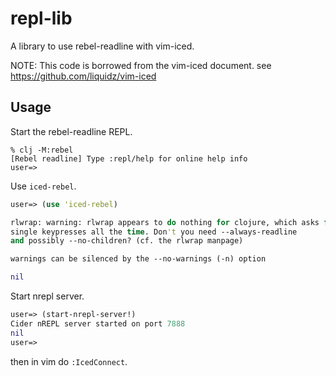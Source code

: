 # repl-lib

A library to use rebel-readline with vim-iced.

NOTE: This code is borrowed from the vim-iced document.
see https://github.com/liquidz/vim-iced

## Usage

Start the rebel-readline REPL.

```shell
% clj -M:rebel
[Rebel readline] Type :repl/help for online help info
user=>
```

Use `iced-rebel`.

```clojure
user=> (use 'iced-rebel)

rlwrap: warning: rlwrap appears to do nothing for clojure, which asks for
single keypresses all the time. Don't you need --always-readline
and possibly --no-children? (cf. the rlwrap manpage)

warnings can be silenced by the --no-warnings (-n) option

nil
```

Start nrepl server.

```clojure
user=> (start-nrepl-server!)
Cider nREPL server started on port 7888
nil
user=>
```

then in vim do `:IcedConnect`.

